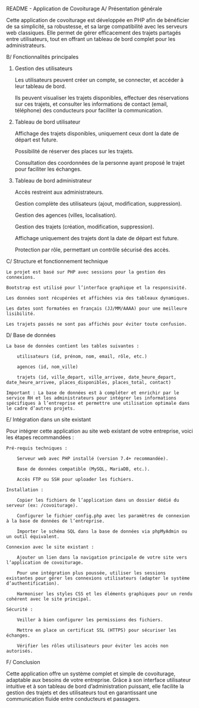 README - Application de Covoiturage
A/ Présentation générale

Cette application de covoiturage est développée en PHP afin de bénéficier de sa simplicité, sa robustesse, et sa large compatibilité avec les serveurs web classiques. Elle permet de gérer efficacement des trajets partagés entre utilisateurs, tout en offrant un tableau de bord complet pour les administrateurs.

B/ Fonctionnalités principales

1. Gestion des utilisateurs

   Les utilisateurs peuvent créer un compte, se connecter, et accéder à leur tableau de bord.

   Ils peuvent visualiser les trajets disponibles, effectuer des réservations sur ces trajets, et consulter les informations de contact (email, téléphone) des conducteurs pour faciliter la communication.

2. Tableau de bord utilisateur

   Affichage des trajets disponibles, uniquement ceux dont la date de départ est future.

   Possibilité de réserver des places sur les trajets.

   Consultation des coordonnées de la personne ayant proposé le trajet pour faciliter les échanges.

3. Tableau de bord administrateur

   Accès restreint aux administrateurs.

   Gestion complète des utilisateurs (ajout, modification, suppression).

   Gestion des agences (villes, localisation).

   Gestion des trajets (création, modification, suppression).

   Affichage uniquement des trajets dont la date de départ est future.

   Protection par rôle, permettant un contrôle sécurisé des accès.

C/ Structure et fonctionnement technique

    Le projet est basé sur PHP avec sessions pour la gestion des connexions.

    Bootstrap est utilisé pour l’interface graphique et la responsivité.

    Les données sont récupérées et affichées via des tableaux dynamiques.

    Les dates sont formatées en français (JJ/MM/AAAA) pour une meilleure lisibilité.

    Les trajets passés ne sont pas affichés pour éviter toute confusion.

D/ Base de données

    La base de données contient les tables suivantes :

        utilisateurs (id, prénom, nom, email, rôle, etc.)

        agences (id, nom_ville)

        trajets (id, ville_depart, ville_arrivee, date_heure_depart, date_heure_arrivee, places_disponibles, places_total, contact)

    Important : La base de données est à compléter et enrichir par le service RH et les administrateurs pour intégrer les informations spécifiques à l’entreprise et permettre une utilisation optimale dans le cadre d’autres projets.

E/ Intégration dans un site existant

Pour intégrer cette application au site web existant de votre entreprise, voici les étapes recommandées :

    Pré-requis techniques :

        Serveur web avec PHP installé (version 7.4+ recommandée).

        Base de données compatible (MySQL, MariaDB, etc.).

        Accès FTP ou SSH pour uploader les fichiers.

    Installation :

        Copier les fichiers de l’application dans un dossier dédié du serveur (ex: /covoiturage).

        Configurer le fichier config.php avec les paramètres de connexion à la base de données de l’entreprise.

        Importer le schéma SQL dans la base de données via phpMyAdmin ou un outil équivalent.

    Connexion avec le site existant :

        Ajouter un lien dans la navigation principale de votre site vers l’application de covoiturage.

        Pour une intégration plus poussée, utiliser les sessions existantes pour gérer les connexions utilisateurs (adapter le système d’authentification).

        Harmoniser les styles CSS et les éléments graphiques pour un rendu cohérent avec le site principal.

    Sécurité :

        Veiller à bien configurer les permissions des fichiers.

        Mettre en place un certificat SSL (HTTPS) pour sécuriser les échanges.

        Vérifier les rôles utilisateurs pour éviter les accès non autorisés.

F/ Conclusion

Cette application offre un système complet et simple de covoiturage, adaptable aux besoins de votre entreprise. Grâce à son interface utilisateur intuitive et à son tableau de bord d’administration puissant, elle facilite la gestion des trajets et des utilisateurs tout en garantissant une communication fluide entre conducteurs et passagers.
